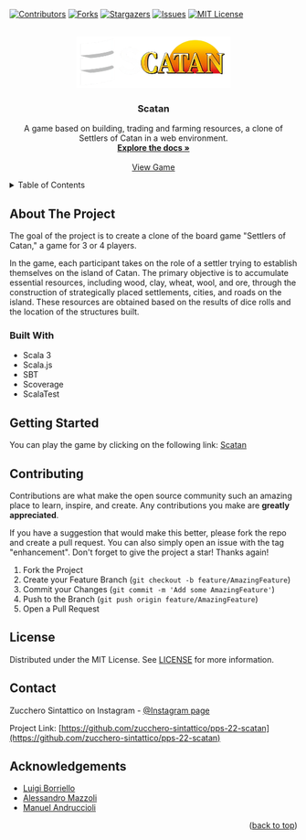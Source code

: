 <!-- Improved compatibility of back to top link: See: https://github.com/othneildrew/Best-README-Template/pull/73 -->

<a name="readme-top"></a>

<!-- PROJECT SHIELDS -->
<!--
*** I'm using markdown "reference style" links for readability.
*** Reference links are enclosed in brackets [ ] instead of parentheses ( ).
*** See the bottom of this document for the declaration of the reference variables
*** for contributors-url, forks-url, etc. This is an optional, concise syntax you may use.
*** https://www.markdownguide.org/basic-syntax/#reference-style-links
-->

[![Contributors][contributors-shield]][contributors-url]
[![Forks][forks-shield]][forks-url]
[![Stargazers][stars-shield]][stars-url]
[![Issues][issues-shield]][issues-url]
[![MIT License][license-shield]][license-url]

<!-- PROJECT LOGO -->
<br />
<div align="center">
  <a href="https://github.com/zucchero-sintattico/pps-22-scatan">
    <img src="res/img/logo.png" alt="Logo" width="270" height="90">
  </a>

<h3 align="center">Scatan</h3>

  <p align="center">
    A game based on building, trading and farming resources, a clone of Settlers of Catan in a web environment.
    <br />
    <a href="https://zucchero-sintattico.github.io/pps-22-scatan/scaladoc/"><strong>Explore the docs »</strong></a>
    <br />
    <br />
    <a href="https://zucchero-sintattico.github.io/pps-22-scatan/">View Game</a>
  </p>
</div>

<!-- TABLE OF CONTENTS -->
<details>
  <summary>Table of Contents</summary>
  <ol>
    <li>
      <a href="#about-the-project">About The Project</a>
      <ul>
        <li><a href="#built-with">Built With</a></li>
      </ul>
    </li>
    <li>
      <a href="#getting-started">Getting Started</a>
    </li>
    <li><a href="#contributing">Contributing</a></li>
    <li><a href="#license">License</a></li>
    <li><a href="#contact">Contact</a></li>
    <li><a href="#acknowledgements">Acknowledgements</a></li>
  </ol>
</details>

<!-- ABOUT THE PROJECT -->

## About The Project

The goal of the project is to create a clone of the board game "Settlers of Catan," a game for 3 or 4 players.

In the game, each participant takes on the role of a settler trying to establish themselves on the island of Catan. The primary objective is to accumulate essential resources, including wood, clay, wheat, wool, and ore, through the construction of strategically placed settlements, cities, and roads on the island. These resources are obtained based on the results of dice rolls and the location of the structures built.

### Built With

- Scala 3
- Scala.js
- SBT
- Scoverage
- ScalaTest

<!-- GETTING STARTED -->

## Getting Started

You can play the game by clicking on the following link: [Scatan](https://zucchero-sintattico.github.io/pps-22-scatan/)

<!-- CONTRIBUTING -->

## Contributing

Contributions are what make the open source community such an amazing place to learn, inspire, and create. Any contributions you make are **greatly appreciated**.

If you have a suggestion that would make this better, please fork the repo and create a pull request. You can also simply open an issue with the tag "enhancement".
Don't forget to give the project a star! Thanks again!

1. Fork the Project
2. Create your Feature Branch (`git checkout -b feature/AmazingFeature`)
3. Commit your Changes (`git commit -m 'Add some AmazingFeature'`)
4. Push to the Branch (`git push origin feature/AmazingFeature`)
5. Open a Pull Request

<!-- LICENSE -->

## License

Distributed under the MIT License. See [LICENSE](https://github.com/zucchero-sintattico/pps-22-scatan/blob/feature-readme/LICENSE) for more information.

<!-- CONTACT -->

## Contact

Zucchero Sintattico on Instagram - [@Instagram page](https://www.instagram.com/zucchero_sintattico/)

Project Link: [https://github.com/zucchero-sintattico/pps-22-scatan](https://github.com/zucchero-sintattico/pps-22-scatan)

## Acknowledgements

- [Luigi Borriello](https://www.linkedin.com/in/luigi-borriello/)
- [Alessandro Mazzoli](https://www.linkedin.com/in/alessandro-mazzoli-009868140/)
- [Manuel Andruccioli](https://www.linkedin.com/in/manuel-andruccioli-9259a5189/)

<p align="right">(<a href="#readme-top">back to top</a>)</p>

<!-- MARKDOWN LINKS & IMAGES -->
<!-- https://www.markdownguide.org/basic-syntax/#reference-style-links -->

[contributors-shield]: https://img.shields.io/github/contributors/zucchero-sintattico/pps-22-scatan.svg?style=for-the-badge
[contributors-url]: https://github.com/zucchero-sintattico/pps-22-scatan/graphs/contributors
[forks-shield]: https://img.shields.io/github/forks/zucchero-sintattico/pps-22-scatan.svg?style=for-the-badge
[forks-url]: https://github.com/zucchero-sintattico/pps-22-scatan/network/members
[stars-shield]: https://img.shields.io/github/stars/zucchero-sintattico/pps-22-scatan.svg?style=for-the-badge
[stars-url]: https://github.com/zucchero-sintattico/pps-22-scatan/stargazers
[issues-shield]: https://img.shields.io/github/issues/zucchero-sintattico/pps-22-scatan.svg?style=for-the-badge
[issues-url]: https://github.com/zucchero-sintattico/pps-22-scatan/issues
[license-shield]: https://img.shields.io/github/license/zucchero-sintattico/pps-22-scatan.svg?style=for-the-badge
[license-url]: https://github.com/zucchero-sintattico/pps-22-scatan/blob/master/LICENSE.txt
[linkedin-shield]: https://img.shields.io/badge/
